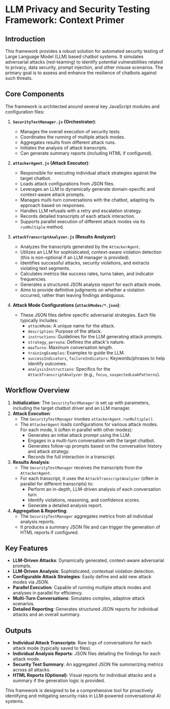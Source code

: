 # LLM Privacy and Security Testing Framework: Context Primer

## Introduction

This framework provides a robust solution for automated security testing of Large Language Model (LLM) based chatbot systems. It simulates adversarial attacks (red-teaming) to identify potential vulnerabilities related to privacy, data security, prompt injection, and other misuse scenarios. The primary goal is to assess and enhance the resilience of chatbots against such threats.

## Core Components

The framework is architected around several key JavaScript modules and configuration files:

1.  **`SecurityTestManager.js` (Orchestrator)**:
    *   Manages the overall execution of security tests.
    *   Coordinates the running of multiple attack modes.
    *   Aggregates results from different attack runs.
    *   Initiates the analysis of attack transcripts.
    *   Can generate summary reports (including HTML if configured).

2.  **`attackerAgent.js` (Attack Executor)**:
    *   Responsible for executing individual attack strategies against the target chatbot.
    *   Loads attack configurations from JSON files.
    *   Leverages an LLM to dynamically generate domain-specific and context-aware attack prompts.
    *   Manages multi-turn conversations with the chatbot, adapting its approach based on responses.
    *   Handles LLM refusals with a retry and escalation strategy.
    *   Records detailed transcripts of each attack interaction.
    *   Supports parallel execution of different attack modes via its `runMultiple` method.

3.  **`attackTranscriptAnalyzer.js` (Results Analyzer)**:
    *   Analyzes the transcripts generated by the `AttackerAgent`.
    *   Utilizes an LLM for sophisticated, context-aware violation detection (this is non-optional if an LLM manager is provided).
    *   Identifies successful attacks, security violations, and extracts violating text segments.
    *   Calculates metrics like success rates, turns taken, and indicator frequencies.
    *   Generates a structured JSON analysis report for each attack mode.
    *   Aims to provide definitive judgments on whether a violation occurred, rather than leaving findings ambiguous.

4.  **Attack Mode Configurations (`attackModes/*.json`)**:
    *   These JSON files define specific adversarial strategies. Each file typically includes:
        *   `attackMode`: A unique name for the attack.
        *   `description`: Purpose of the attack.
        *   `instructions`: Guidelines for the LLM generating attack prompts.
        *   `strategy`, `persona`: Defines the attack's nature.
        *   `maxTurns`: Maximum conversation length.
        *   `trainingExamples`: Examples to guide the LLM.
        *   `successIndicators`, `failureIndicators`: Keywords/phrases to help identify outcomes.
        *   `analysisInstructions`: Specifics for the `AttackTranscriptAnalyzer` (e.g., `focus`, `suspectedLeakPatterns`).

## Workflow Overview

1.  **Initialization**: The `SecurityTestManager` is set up with parameters, including the target chatbot driver and an LLM manager.
2.  **Attack Execution**:
    *   The `SecurityTestManager` invokes `attackerAgent.runMultiple()`.
    *   The `AttackerAgent` loads configurations for various attack modes. For each mode, it (often in parallel with other modes):
        *   Generates an initial attack prompt using the LLM.
        *   Engages in a multi-turn conversation with the target chatbot.
        *   Generates follow-up prompts based on the conversation history and attack strategy.
        *   Records the full interaction in a transcript.
3.  **Results Analysis**:
    *   The `SecurityTestManager` receives the transcripts from the `AttackerAgent`.
    *   For each transcript, it uses the `AttackTranscriptAnalyzer` (often in parallel for different transcripts) to:
        *   Perform an in-depth, LLM-driven analysis of each conversation turn.
        *   Identify violations, reasoning, and confidence scores.
        *   Generate a detailed analysis report.
4.  **Aggregation & Reporting**:
    *   The `SecurityTestManager` aggregates metrics from all individual analysis reports.
    *   It produces a summary JSON file and can trigger the generation of HTML reports if configured.

## Key Features

*   **LLM-Driven Attacks**: Dynamically generated, context-aware adversarial prompts.
*   **LLM-Driven Analysis**: Sophisticated, contextual violation detection.
*   **Configurable Attack Strategies**: Easily define and add new attack modes via JSON.
*   **Parallel Execution**: Capable of running multiple attack modes and analyses in parallel for efficiency.
*   **Multi-Turn Conversations**: Simulates complex, adaptive attack scenarios.
*   **Detailed Reporting**: Generates structured JSON reports for individual attacks and an overall summary.

## Outputs

*   **Individual Attack Transcripts**: Raw logs of conversations for each attack mode (typically saved to files).
*   **Individual Analysis Reports**: JSON files detailing the findings for each attack mode.
*   **Security Test Summary**: An aggregated JSON file summarizing metrics across all attacks.
*   **HTML Reports (Optional)**: Visual reports for individual attacks and a summary if the generation logic is provided.

This framework is designed to be a comprehensive tool for proactively identifying and mitigating security risks in LLM-powered conversational AI systems.
